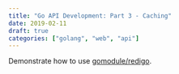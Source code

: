 ```yaml
---
title: "Go API Development: Part 3 - Caching"
date: 2019-02-11
draft: true
categories: ["golang", "web", "api"]
---
```


Demonstrate how to use [gomodule/redigo](https://github.com/gomodule/redigo).
<!--more-->